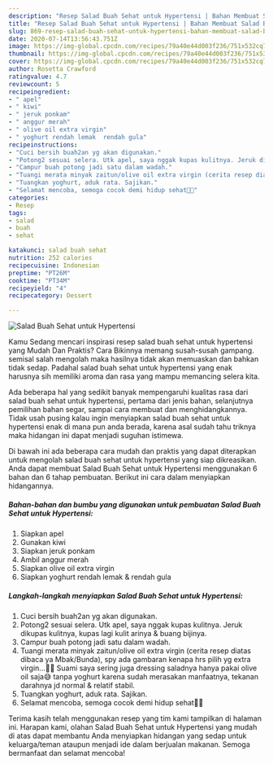 ```yaml
---
description: "Resep Salad Buah Sehat untuk Hypertensi | Bahan Membuat Salad Buah Sehat untuk Hypertensi Yang Lezat Sekali"
title: "Resep Salad Buah Sehat untuk Hypertensi | Bahan Membuat Salad Buah Sehat untuk Hypertensi Yang Lezat Sekali"
slug: 869-resep-salad-buah-sehat-untuk-hypertensi-bahan-membuat-salad-buah-sehat-untuk-hypertensi-yang-lezat-sekali
date: 2020-07-14T13:56:43.751Z
image: https://img-global.cpcdn.com/recipes/79a40e44d003f236/751x532cq70/salad-buah-sehat-untuk-hypertensi-foto-resep-utama.jpg
thumbnail: https://img-global.cpcdn.com/recipes/79a40e44d003f236/751x532cq70/salad-buah-sehat-untuk-hypertensi-foto-resep-utama.jpg
cover: https://img-global.cpcdn.com/recipes/79a40e44d003f236/751x532cq70/salad-buah-sehat-untuk-hypertensi-foto-resep-utama.jpg
author: Rosetta Crawford
ratingvalue: 4.7
reviewcount: 5
recipeingredient:
- " apel"
- " kiwi"
- " jeruk ponkam"
- " anggur merah"
- " olive oil extra virgin"
- " yoghurt rendah lemak  rendah gula"
recipeinstructions:
- "Cuci bersih buah2an yg akan digunakan."
- "Potong2 sesuai selera. Utk apel, saya nggak kupas kulitnya. Jeruk dikupas kulitnya, kupas lagi kulit arinya &amp; buang bijinya."
- "Campur buah potong jadi satu dalam wadah."
- "Tuangi merata minyak zaitun/olive oil extra virgin (cerita resep diatas dibaca ya Mbak/Bunda), spy ada gambaran kenapa hrs pilih yg extra virgin...🙏😊 Suami saya sering juga dressing saladnya hanya pakai olive oil saja😅 tanpa yoghurt karena sudah merasakan manfaatnya, tekanan darahnya jd normal &amp; relatif stabil."
- "Tuangkan yoghurt, aduk rata. Sajikan."
- "Selamat mencoba, semoga cocok demi hidup sehat🙏😊"
categories:
- Resep
tags:
- salad
- buah
- sehat

katakunci: salad buah sehat 
nutrition: 252 calories
recipecuisine: Indonesian
preptime: "PT26M"
cooktime: "PT34M"
recipeyield: "4"
recipecategory: Dessert

---
```



![Salad Buah Sehat untuk Hypertensi](https://img-global.cpcdn.com/recipes/79a40e44d003f236/751x532cq70/salad-buah-sehat-untuk-hypertensi-foto-resep-utama.jpg)

Kamu Sedang mencari inspirasi resep salad buah sehat untuk hypertensi yang Mudah Dan Praktis? Cara Bikinnya memang susah-susah gampang. semisal salah mengolah maka hasilnya tidak akan memuaskan dan bahkan tidak sedap. Padahal salad buah sehat untuk hypertensi yang enak harusnya sih memiliki aroma dan rasa yang mampu memancing selera kita.

Ada beberapa hal yang sedikit banyak mempengaruhi kualitas rasa dari salad buah sehat untuk hypertensi, pertama dari jenis bahan, selanjutnya pemilihan bahan segar, sampai cara membuat dan menghidangkannya. Tidak usah pusing kalau ingin menyiapkan salad buah sehat untuk hypertensi enak di mana pun anda berada, karena asal sudah tahu triknya maka hidangan ini dapat menjadi suguhan istimewa.




Di bawah ini ada beberapa cara mudah dan praktis yang dapat diterapkan untuk mengolah salad buah sehat untuk hypertensi yang siap dikreasikan. Anda dapat membuat Salad Buah Sehat untuk Hypertensi menggunakan 6 bahan dan 6 tahap pembuatan. Berikut ini cara dalam menyiapkan hidangannya.

<!--inarticleads1-->

##### Bahan-bahan dan bumbu yang digunakan untuk pembuatan Salad Buah Sehat untuk Hypertensi:

1. Siapkan  apel
1. Gunakan  kiwi
1. Siapkan  jeruk ponkam
1. Ambil  anggur merah
1. Siapkan  olive oil extra virgin
1. Siapkan  yoghurt rendah lemak &amp; rendah gula




<!--inarticleads2-->

##### Langkah-langkah menyiapkan Salad Buah Sehat untuk Hypertensi:

1. Cuci bersih buah2an yg akan digunakan.
1. Potong2 sesuai selera. Utk apel, saya nggak kupas kulitnya. Jeruk dikupas kulitnya, kupas lagi kulit arinya &amp; buang bijinya.
1. Campur buah potong jadi satu dalam wadah.
1. Tuangi merata minyak zaitun/olive oil extra virgin (cerita resep diatas dibaca ya Mbak/Bunda), spy ada gambaran kenapa hrs pilih yg extra virgin...🙏😊 Suami saya sering juga dressing saladnya hanya pakai olive oil saja😅 tanpa yoghurt karena sudah merasakan manfaatnya, tekanan darahnya jd normal &amp; relatif stabil.
1. Tuangkan yoghurt, aduk rata. Sajikan.
1. Selamat mencoba, semoga cocok demi hidup sehat🙏😊




Terima kasih telah menggunakan resep yang tim kami tampilkan di halaman ini. Harapan kami, olahan Salad Buah Sehat untuk Hypertensi yang mudah di atas dapat membantu Anda menyiapkan hidangan yang sedap untuk keluarga/teman ataupun menjadi ide dalam berjualan makanan. Semoga bermanfaat dan selamat mencoba!
